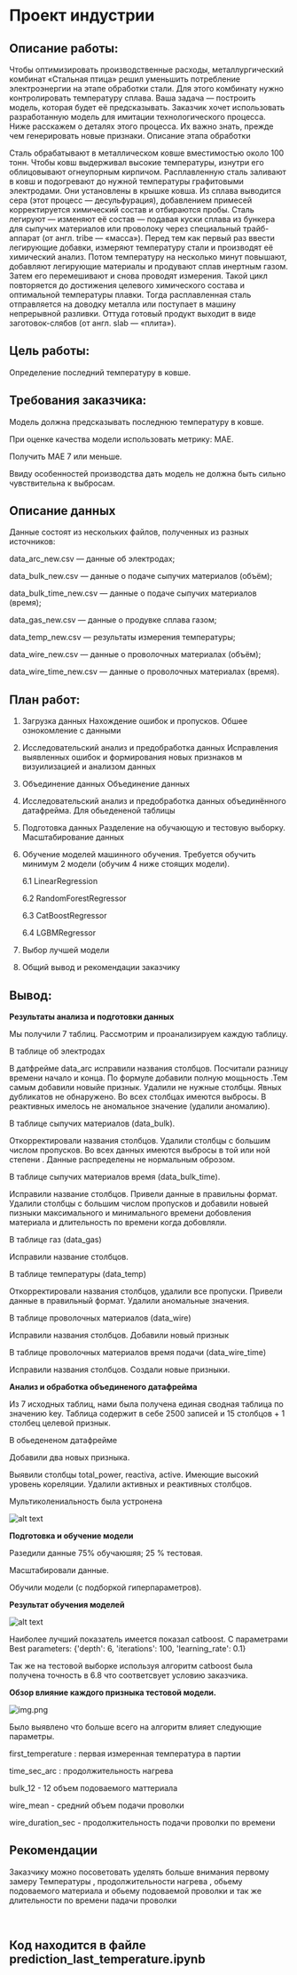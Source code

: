 # Проект индустрии

Описание работы:
----

Чтобы оптимизировать производственные расходы, металлургический комбинат «Стальная птица» решил уменьшить потребление электроэнергии на
этапе обработки стали. Для этого комбинату нужно контролировать температуру сплава. Ваша задача — построить модель, которая будет её предсказывать. 
Заказчик хочет использовать разработанную модель для имитации технологического процесса. Ниже расскажем о деталях этого процесса. 
Их важно знать, прежде чем генерировать новые признаки. Описание этапа обработки

Сталь обрабатывают в металлическом ковше вместимостью около 100 тонн. Чтобы ковш выдерживал высокие температуры, 
изнутри его облицовывают огнеупорным кирпичом. Расплавленную сталь заливают в ковш и подогревают до нужной температуры графитовыми электродами. 
Они установлены в крышке ковша. Из сплава выводится сера (этот процесс — десульфурация), добавлением примесей корректируется химический 
состав и отбираются пробы. Сталь легируют — изменяют её состав — подавая куски сплава из бункера для сыпучих материалов или проволоку через 
специальный трайб-аппарат (от англ. tribe — «масса»). Перед тем как первый раз ввести легирующие добавки, измеряют температуру стали и 
производят её химический анализ. Потом температуру на несколько минут повышают, добавляют легирующие материалы и продувают сплав инертным газом. 
Затем его перемешивают и снова проводят измерения. Такой цикл повторяется до достижения целевого химического состава и оптимальной температуры 
плавки. Тогда расплавленная сталь отправляется на доводку металла или поступает в машину непрерывной разливки. 
Оттуда готовый продукт выходит в виде заготовок-слябов (от англ. slab — «плита»).

Цель работы:
----
Определение последний температуру в ковше.


Требования заказчика:
----

Модель должна предсказывать последнюю температуру в ковше.

При оценке качества модели использовать метрику: МАЕ.

Получить МАЕ 7 или меньше.

Ввиду особенностей производства дать модель не должна быть сильно чувствительна к выбросам.


Описание данных
----

Данные состоят из нескольких файлов, полученных из разных источников:

data_arc_new.csv — данные об электродах;

data_bulk_new.csv — данные о подаче сыпучих материалов (объём);

data_bulk_time_new.csv — данные о подаче сыпучих материалов (время);

data_gas_new.csv — данные о продувке сплава газом;

data_temp_new.csv — результаты измерения температуры;

data_wire_new.csv — данные о проволочных материалах (объём);

data_wire_time_new.csv — данные о проволочных материалах (время).


План работ:
----

1. Загрузка данных Нахождение ошибок и пропусков. Обшее ознокомление с данными

2. Исследовательский анализ и предобработка данных Исправления выявленных ошибок и формирования новых признаков м визуилизацией и анализом данных

3. Объединение данных Объединение данных

4. Исследовательский анализ и предобработка данных объединённого датафрейма. Для обьедененой таблицы

5. Подготовка данных Разделение на обучающую и тестовую выборку. Масштабирование данных

6. Обучение моделей машинного обучения. Требуется обучить минимум 2 модели (обучим 4 ниже стоящих модели). 
    
    6.1  LinearRegression

    6.2 RandomForestRegressor

    6.3 CatBoostRegressor

    6.4 LGBMRegressor

7. Выбор лучшей модели

8. Общий вывод и рекомендации заказчику



Вывод:
---

**Результаты анализа и подготовки данных**

Мы получили 7 таблиц. Рассмотрим и проанализируем каждую таблицу.

В таблице об электродах

В датфрейме data_arc исправили названия столбцов. Посчитали разницу времени начало и конца. По формуле добавили полную мощьность .Тем самым добавили новыйе признык. 
Удалили не нужные столбцы. Явных дубликатов не обнаружено. Во всех столбцах имеются выбросы. 
В реактивных имелось не аномальное значение (удалили аномалию).


В таблице сыпучих материалов (data_bulk).

Откорректировали названия столбцов. Удалили столбцы с большим числом пропусков. 
Во всех данных имеются выбросы в той или ной степени . 
Данные распределены не нормальным оброзом.


В таблице сыпучих материалов время (data_bulk_time).

Исправили название столбцов.
Привели данные в правильны формат. Удалили столбцы с большим числом пропусков и добавили 
новыей пизныки максимального и минимального времени добовления материала и длительность по 
времени когда добовляли.


В таблице газ (data_gas)

Исправили название столбцов.


В таблице температуры (data_temp)

Откорректировали названия столбцов, удалили все пропуски. Привели данные в правильный формат.
Удалили аномальные значения. 


В таблице проволочных материалов (data_wire)

Исправили названия столбцов. Добавили новый признык


В таблице проволочных материалов время подачи (data_wire_time)

Исправили названия столбцов. Создали новые призныки. 


**Анализ и обработка объединеного датафрейма**

Из 7 исходных таблиц, нами была получена единая сводная таблица по значению key. Таблица содержит в себе 2500 записей и 
15 столбцов + 1 столбец целевой признык.

В обьедененом датафрейме

Добавили два новых призныка. 

Выявили столбцы total_power, reactiva, active. Имеющие высокий уровень кореляции.
Удалили активных и реактивных столбцов. 

Мультиколениальность была устронена

![alt text](image.png)


**Подготовка и обучение модели**

Разедили данные 75% обучаюшяя; 25 % тестовая.

Масштабировали данные.

Обучили модели (с подборкой гиперпараметров). 

**Результат обучения моделей** 

![alt text](image-1.png)


Наиболее лучший показатель имеется показал catboost. 
С параметрами Best parameters: {'depth': 6, 'iterations': 100, 'learning_rate': 0.1}

Так же на тестовой выборке используя алгоритм catboost была получена точность в 6.8 что соответсвует условию заказчика.


**Обзор влияние каждого призныка тестовой модели.**

![img.png](img.png)

Было выявлено что больше всего на алгоритм влияет следующие параметры.

first_temperature : первая измеренная температура в партии

time_sec_arc : продолжительность нагрева

bulk_12 - 12 объем подоваемого маттериала

wire_mean - средний объем подачи проволки

wire_duration_sec - продолжительность подачи проволки по времени

Рекомендации
----
Заказчику можно посоветовать уделять больше внимания первому замеру Температуры , 
продолжительности нагрева , обьему подоваемого материала и обьему подоваемой проволки и так 
же длительности по времени падачи проволки

​


Код находится в файле 
prediction_last_temperature.ipynb
---
